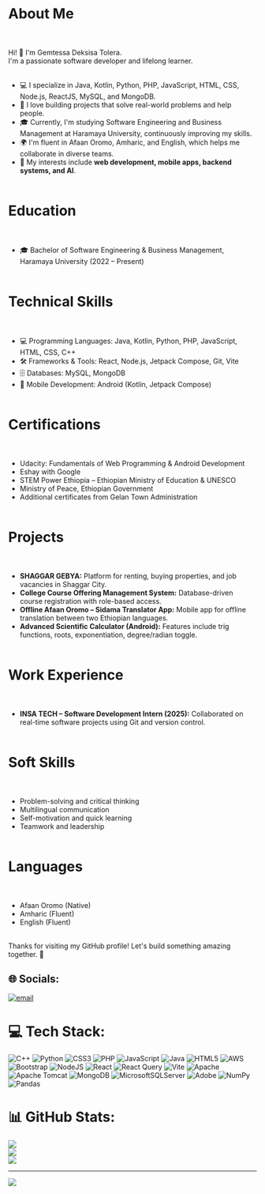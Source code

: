 # About Me<br><br>
Hi! 👋 I'm Gemtessa Deksisa Tolera.<br> 
I'm a passionate software developer and lifelong learner.<br><br>
- 💻 I specialize in Java, Kotlin, Python, PHP, JavaScript, HTML, CSS, Node.js, ReactJS, MySQL, and MongoDB.<br>
- 🚀 I love building projects that solve real-world problems and help people.<br>
- 🎓 Currently, I'm studying Software Engineering and Business Management at Haramaya University, continuously improving my skills.<br>
- 🌍 I'm fluent in Afaan Oromo, Amharic, and English, which helps me collaborate in diverse teams.<br>
- 🎯 My interests include **web development, mobile apps, backend systems, and AI**.<br><br>

# Education<br><br>
- 🎓 Bachelor of Software Engineering & Business Management, Haramaya University (2022 – Present)<br><br>

# Technical Skills<br><br>
- 💻 Programming Languages: Java, Kotlin, Python, PHP, JavaScript, HTML, CSS, C++<br>
- 🛠️ Frameworks & Tools: React, Node.js, Jetpack Compose, Git, Vite<br>
- 🗄️ Databases: MySQL, MongoDB<br>
- 📱 Mobile Development: Android (Kotlin, Jetpack Compose)<br><br>

# Certifications<br><br>
- Udacity: Fundamentals of Web Programming & Android Development<br>
- Eshay with Google<br>
- STEM Power Ethiopia – Ethiopian Ministry of Education & UNESCO<br>
- Ministry of Peace, Ethiopian Government<br>
- Additional certificates from Gelan Town Administration<br><br>

# Projects<br><br>
- **SHAGGAR GEBYA:** Platform for renting, buying properties, and job vacancies in Shaggar City.<br>
- **College Course Offering Management System:** Database-driven course registration with role-based access.<br>
- **Offline Afaan Oromo – Sidama Translator App:** Mobile app for offline translation between two Ethiopian languages.<br>
- **Advanced Scientific Calculator (Android):** Features include trig functions, roots, exponentiation, degree/radian toggle.<br><br>

# Work Experience<br><br>
- **INSA TECH – Software Development Intern (2025):** Collaborated on real-time software projects using Git and version control.<br><br>

# Soft Skills<br><br>
- Problem-solving and critical thinking<br>
- Multilingual communication<br>
- Self-motivation and quick learning<br>
- Teamwork and leadership<br><br>

# Languages<br><br>
- Afaan Oromo (Native)<br>
- Amharic (Fluent)<br>
- English (Fluent)<br><br>

Thanks for visiting my GitHub profile! Let's build something amazing together. 🚀<br>




## 🌐 Socials:
[![email](https://img.shields.io/badge/Email-D14836?logo=gmail&logoColor=white)](mailto:gemtessadeksisa@gmail.com) 

# 💻 Tech Stack:
![C++](https://img.shields.io/badge/c++-%2300599C.svg?style=for-the-badge&logo=c%2B%2B&logoColor=white) ![Python](https://img.shields.io/badge/python-3670A0?style=for-the-badge&logo=python&logoColor=ffdd54) ![CSS3](https://img.shields.io/badge/css3-%231572B6.svg?style=for-the-badge&logo=css3&logoColor=white) ![PHP](https://img.shields.io/badge/php-%23777BB4.svg?style=for-the-badge&logo=php&logoColor=white) ![JavaScript](https://img.shields.io/badge/javascript-%23323330.svg?style=for-the-badge&logo=javascript&logoColor=%23F7DF1E) ![Java](https://img.shields.io/badge/java-%23ED8B00.svg?style=for-the-badge&logo=openjdk&logoColor=white) ![HTML5](https://img.shields.io/badge/html5-%23E34F26.svg?style=for-the-badge&logo=html5&logoColor=white) ![AWS](https://img.shields.io/badge/AWS-%23FF9900.svg?style=for-the-badge&logo=amazon-aws&logoColor=white) ![Bootstrap](https://img.shields.io/badge/bootstrap-%238511FA.svg?style=for-the-badge&logo=bootstrap&logoColor=white) ![NodeJS](https://img.shields.io/badge/node.js-6DA55F?style=for-the-badge&logo=node.js&logoColor=white) ![React](https://img.shields.io/badge/react-%2320232a.svg?style=for-the-badge&logo=react&logoColor=%2361DAFB) ![React Query](https://img.shields.io/badge/-React%20Query-FF4154?style=for-the-badge&logo=react%20query&logoColor=white) ![Vite](https://img.shields.io/badge/vite-%23646CFF.svg?style=for-the-badge&logo=vite&logoColor=white) ![Apache](https://img.shields.io/badge/apache-%23D42029.svg?style=for-the-badge&logo=apache&logoColor=white) ![Apache Tomcat](https://img.shields.io/badge/apache%20tomcat-%23F8DC75.svg?style=for-the-badge&logo=apache-tomcat&logoColor=black) ![MongoDB](https://img.shields.io/badge/MongoDB-%234ea94b.svg?style=for-the-badge&logo=mongodb&logoColor=white) ![MicrosoftSQLServer](https://img.shields.io/badge/Microsoft%20SQL%20Server-CC2927?style=for-the-badge&logo=microsoft%20sql%20server&logoColor=white) ![Adobe](https://img.shields.io/badge/adobe-%23FF0000.svg?style=for-the-badge&logo=adobe&logoColor=white) ![NumPy](https://img.shields.io/badge/numpy-%23013243.svg?style=for-the-badge&logo=numpy&logoColor=white) ![Pandas](https://img.shields.io/badge/pandas-%23150458.svg?style=for-the-badge&logo=pandas&logoColor=white)
# 📊 GitHub Stats:
![](https://github-readme-stats.vercel.app/api?username=Gemtessa09&theme=dark&hide_border=false&include_all_commits=true&count_private=true)<br/>
![](https://nirzak-streak-stats.vercel.app/?user=Gemtessa09&theme=dark&hide_border=false)<br/>
![](https://github-readme-stats.vercel.app/api/top-langs/?username=Gemtessa09&theme=dark&hide_border=false&include_all_commits=true&count_private=true&layout=compact)

---
[![](https://visitcount.itsvg.in/api?id=Gemtessa09&icon=9&color=0)](https://visitcount.itsvg.in)
